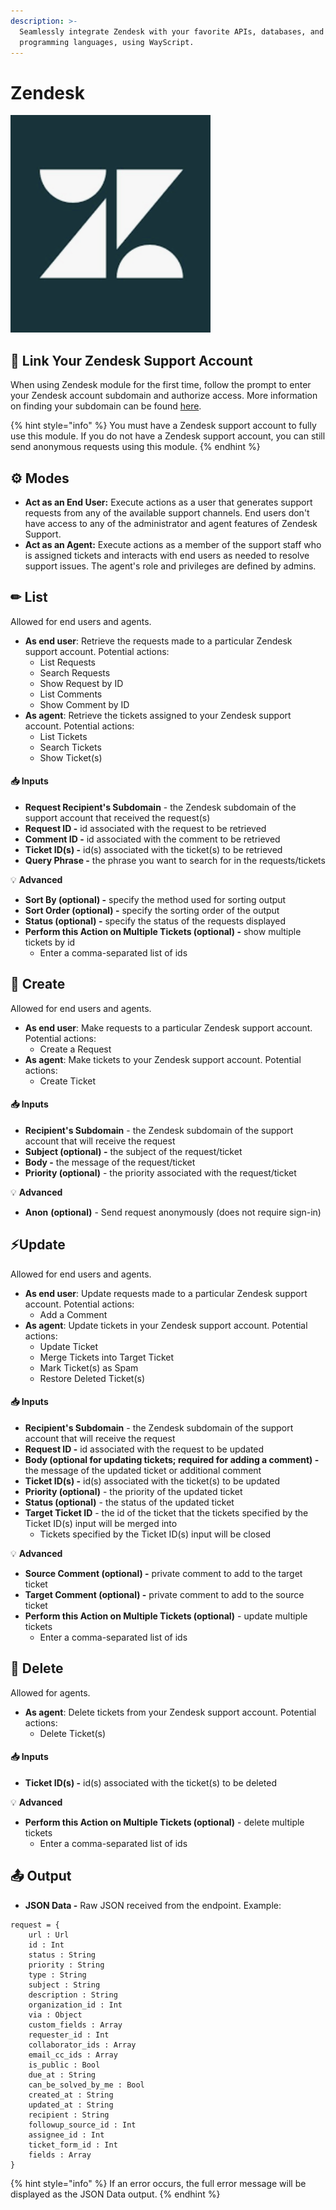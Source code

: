 ```yaml
---
description: >-
  Seamlessly integrate Zendesk with your favorite APIs, databases, and
  programming languages, using WayScript.
---
```


# Zendesk

![Provide customer support with Zendesk](../../.gitbook/assets/zendesk.png)

## 🔗 Link Your Zendesk Support Account

When using Zendesk module for the first time, follow the prompt to enter your Zendesk account subdomain and authorize access. More information on finding your subdomain can be found [here](https://support.zendesk.com/hc/en-us/articles/221682747-Where-can-I-find-my-Zendesk-subdomain-).

{% hint style="info" %}
You must have a Zendesk support account to fully use this module. If you do not have a Zendesk support account, you can still send anonymous requests using this module.
{% endhint %}

## ⚙ Modes

* **Act as an End User:** Execute actions as a user that generates support requests from any of the available support channels. End users don't have access to any of the administrator and agent features of Zendesk Support.
* **Act as an Agent:** Execute actions as a member of the support staff who is assigned tickets and interacts with end users as needed to resolve support issues. The agent's role and privileges are defined by admins.

## ✏ List

Allowed for end users and agents.

* **As end user**: Retrieve the requests made to a particular Zendesk support account. Potential actions:
  * List Requests
  * Search Requests
  * Show Request by ID
  * List Comments
  * Show Comment by ID
* **As agent**: Retrieve the tickets assigned to your Zendesk support account. Potential actions:
  * List Tickets
  * Search Tickets
  * Show Ticket\(s\)

#### 📥 Inputs

* **Request Recipient's Subdomain** - the Zendesk subdomain of the support account that received the request\(s\)
* **Request ID -** id associated with the request to be retrieved
* **Comment ID -** id associated with the comment to be retrieved
* **Ticket ID\(s\) -** id\(s\) associated with the ticket\(s\) to be retrieved
* **Query Phrase -** the phrase you want to search for in the requests/tickets

💡 **Advanced**

* **Sort By \(optional\) -** specify the method used for sorting output
* **Sort Order \(optional\) -** specify the sorting order of the output
* **Status \(optional\) -** specify the status of the requests displayed
* **Perform this Action on Multiple Tickets \(optional\) -** show multiple tickets by id
  * Enter a comma-separated list of ids

## 🌟 Create

Allowed for end users and agents.

* **As end user**: Make requests to a particular Zendesk support account. Potential actions:
  * Create a Request
* **As agent**: Make tickets to your Zendesk support account. Potential actions:
  * Create Ticket

#### 📥 Inputs

* **Recipient's Subdomain** - the Zendesk subdomain of the support account that will receive the request
* **Subject \(optional\) -** the subject of the request/ticket
* **Body -** the message of the request/ticket
* **Priority \(optional\)** - the priority associated with the request/ticket

💡 **Advanced**

* **Anon** **\(optional\)** - Send request anonymously \(does not require sign-in\)

## ⚡Update

Allowed for end users and agents.

* **As end user**: Update requests made to a particular Zendesk support account. Potential actions:
  * Add a Comment
* **As agent**: Update tickets in your Zendesk support account. Potential actions:
  * Update Ticket
  * Merge Tickets into Target Ticket
  * Mark Ticket\(s\) as Spam
  * Restore Deleted Ticket\(s\)

#### 📥 Inputs

* **Recipient's Subdomain** - the Zendesk subdomain of the support account that will receive the request
* **Request ID -** id associated with the request to be updated
* **Body \(optional for updating tickets; required for adding a comment\) -** the message of the updated ticket or additional comment
* **Ticket ID\(s\) -** id\(s\) associated with the ticket\(s\) to be updated
* **Priority \(optional\)** - the priority of the updated ticket
* **Status \(optional\)** - the status of the updated ticket
* **Target Ticket ID** - the id of the ticket that the tickets specified by the Ticket ID\(s\) input will be merged into
  * Tickets specified by the Ticket ID\(s\) input will be closed

💡 **Advanced**

* **Source Comment \(optional\) -** private comment to add to the target ticket
* **Target Comment \(optional\) -** private comment to add to the source ticket
* **Perform this Action on Multiple Tickets \(optional\)** - update multiple tickets
  * Enter a comma-separated list of ids

## 👋 Delete

Allowed for agents.

* **As agent**: Delete tickets from your Zendesk support account. Potential actions:
  * Delete Ticket\(s\)

#### 📥 Inputs

* **Ticket ID\(s\) -** id\(s\) associated with the ticket\(s\) to be deleted

💡 **Advanced**

* **Perform this Action on Multiple Tickets \(optional\)** - delete multiple tickets
  * Enter a comma-separated list of ids

## 📤 Output

* **JSON Data -** Raw JSON received from the endpoint. Example:

```text
request = {
    url : Url
    id : Int
    status : String
    priority : String
    type : String
    subject : String
    description : String
    organization_id : Int
    via : Object
    custom_fields : Array
    requester_id : Int
    collaborator_ids : Array
    email_cc_ids : Array
    is_public : Bool
    due_at : String
    can_be_solved_by_me : Bool
    created_at : String
    updated_at : String
    recipient : String
    followup_source_id : Int
    assignee_id : Int
    ticket_form_id : Int
    fields : Array
}
```

{% hint style="info" %}
If an error occurs, the full error message will be displayed as the JSON Data output.
{% endhint %}

